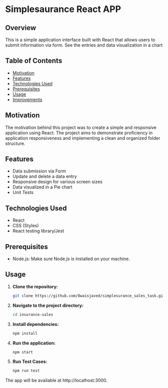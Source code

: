 # Simplesaurance React APP

## Overview

This is a simple application interface built with React that allows users to submit information via form. See the entries and data visualization in a chart


## Table of Contents

- [Motivation](#motivation)
- [Features](#features)
- [Technologies Used](#technologies-used)
- [Prerequisites](#prerequisites)
- [Usage](#usage)
- [Improvements](#improvements)

## Motivation

The motivation behind this project was to create a simple and responsive application using React. The project aims to demonstrate proficiency in application responsiveness and implementing a clean and organized folder structure.

## Features

- Data submission via Form
- Update and delete a data entry
- Responsive design for various screen sizes
- Data visualized in a Pie chart
- Unit Tests

## Technologies Used

- React
- CSS (Styles)
- React testing library/Jest

## Prerequisites

- Node.js: Make sure Node.js is installed on your machine.

## Usage

1. **Clone the repository:**

   ```bash
   git clone https://github.com/Owaisjaved/simplesurance_sales_task.git
   ```

2. **Navigate to the project directory:**

   ```bash
   cd insurance-sales
   ```

3. **Install dependencies:**

   ```bash
   npm install
   ```

4. **Run the application:**

   ```bash
   npm start
   ```

5. **Run Test Cases:**

   ```bash
   npm run test
   ```

The app will be available at http://localhost:3000.
